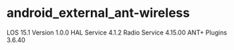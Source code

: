 # android_external_ant-wireless
LOS 15.1
Version 1.0.0
HAL Service 4.1.2
Radio Service 4.15.00
ANT+ Plugins 3.6.40
